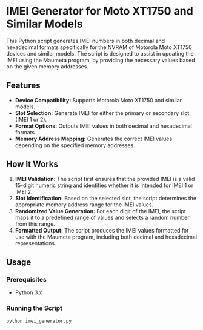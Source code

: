 # IMEI Generator for Moto XT1750 and Similar Models

This Python script generates IMEI numbers in both decimal and hexadecimal formats specifically for the NVRAM of Motorola Moto XT1750 devices and similar models. The script is designed to assist in updating the IMEI using the Maumeta program, by providing the necessary values based on the given memory addresses.

## Features

- **Device Compatibility:** Supports Motorola Moto XT1750 and similar models.
- **Slot Selection:** Generate IMEI for either the primary or secondary slot (IMEI 1 or 2).
- **Format Options:** Outputs IMEI values in both decimal and hexadecimal formats.
- **Memory Address Mapping:** Generates the correct IMEI values depending on the specified memory addresses.

## How It Works

1. **IMEI Validation:** The script first ensures that the provided IMEI is a valid 15-digit numeric string and identifies whether it is intended for IMEI 1 or IMEI 2.
2. **Slot Identification:** Based on the selected slot, the script determines the appropriate memory address range for the IMEI values.
3. **Randomized Value Generation:** For each digit of the IMEI, the script maps it to a predefined range of values and selects a random number from this range.
4. **Formatted Output:** The script produces the IMEI values formatted for use with the Maumeta program, including both decimal and hexadecimal representations.

## Usage

### Prerequisites

- Python 3.x

### Running the Script

```bash
python imei_generator.py
